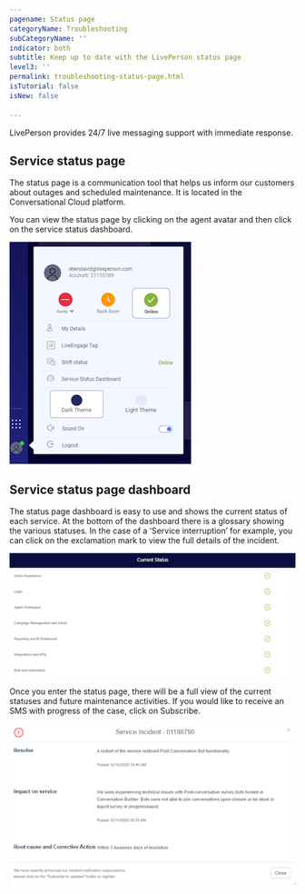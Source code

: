 ```yaml
---
pagename: Status page
categoryName: Troubleshooting
subCategoryName: ''
indicator: both
subtitle: Keep up to date with the LivePerson status page
level3: ''
permalink: troubleshooting-status-page.html
isTutorial: false
isNew: false

---
```

LivePerson provides 24/7 live messaging support with immediate response.

## Service status page

The status page is a communication tool that helps us inform our customers about outages and scheduled maintenance. It is located in the Conversational Cloud platform.

You can view the status page by clicking on the agent avatar and then click on the service status dashboard.

![](img/Service_status_page_contact_support.png)

## Service status page dashboard

The status page dashboard is easy to use and shows the current status of each service. At the bottom of the dashboard there is a glossary showing the various statuses. In the case of a ‘Service interruption’ for example, you can click on the exclamation mark to view the full details of the incident.

![](img/service_status_dashboard.PNG)

Once you enter the status page, there will be a full view of the current statuses and future maintenance activities.
If you would like to receive an SMS with progress of the case, click on Subscribe.

![](img/service_incident.PNG)
